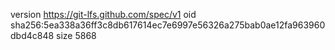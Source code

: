 version https://git-lfs.github.com/spec/v1
oid sha256:5ea338a36ff3c8db617614ec7e6997e56326a275bab0ae12fa963960dbd4c848
size 5868
